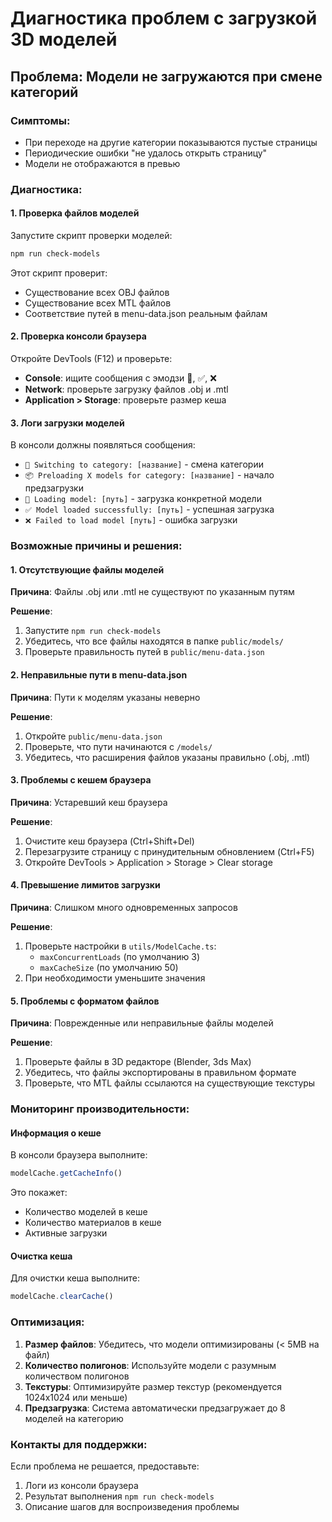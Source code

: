 # Диагностика проблем с загрузкой 3D моделей

## Проблема: Модели не загружаются при смене категорий

### Симптомы:
- При переходе на другие категории показываются пустые страницы
- Периодические ошибки "не удалось открыть страницу"
- Модели не отображаются в превью

### Диагностика:

#### 1. Проверка файлов моделей
Запустите скрипт проверки моделей:
```bash
npm run check-models
```

Этот скрипт проверит:
- Существование всех OBJ файлов
- Существование всех MTL файлов
- Соответствие путей в menu-data.json реальным файлам

#### 2. Проверка консоли браузера
Откройте DevTools (F12) и проверьте:
- **Console**: ищите сообщения с эмодзи 🔄, ✅, ❌
- **Network**: проверьте загрузку файлов .obj и .mtl
- **Application > Storage**: проверьте размер кеша

#### 3. Логи загрузки моделей
В консоли должны появляться сообщения:
- `🔄 Switching to category: [название]` - смена категории
- `📦 Preloading X models for category: [название]` - начало предзагрузки
- `🔄 Loading model: [путь]` - загрузка конкретной модели
- `✅ Model loaded successfully: [путь]` - успешная загрузка
- `❌ Failed to load model [путь]` - ошибка загрузки

### Возможные причины и решения:

#### 1. Отсутствующие файлы моделей
**Причина**: Файлы .obj или .mtl не существуют по указанным путям

**Решение**:
1. Запустите `npm run check-models`
2. Убедитесь, что все файлы находятся в папке `public/models/`
3. Проверьте правильность путей в `public/menu-data.json`

#### 2. Неправильные пути в menu-data.json
**Причина**: Пути к моделям указаны неверно

**Решение**:
1. Откройте `public/menu-data.json`
2. Проверьте, что пути начинаются с `/models/`
3. Убедитесь, что расширения файлов указаны правильно (.obj, .mtl)

#### 3. Проблемы с кешем браузера
**Причина**: Устаревший кеш браузера

**Решение**:
1. Очистите кеш браузера (Ctrl+Shift+Del)
2. Перезагрузите страницу с принудительным обновлением (Ctrl+F5)
3. Откройте DevTools > Application > Storage > Clear storage

#### 4. Превышение лимитов загрузки
**Причина**: Слишком много одновременных запросов

**Решение**:
1. Проверьте настройки в `utils/ModelCache.ts`:
   - `maxConcurrentLoads` (по умолчанию 3)
   - `maxCacheSize` (по умолчанию 50)
2. При необходимости уменьшите значения

#### 5. Проблемы с форматом файлов
**Причина**: Поврежденные или неправильные файлы моделей

**Решение**:
1. Проверьте файлы в 3D редакторе (Blender, 3ds Max)
2. Убедитесь, что файлы экспортированы в правильном формате
3. Проверьте, что MTL файлы ссылаются на существующие текстуры

### Мониторинг производительности:

#### Информация о кеше
В консоли браузера выполните:
```javascript
modelCache.getCacheInfo()
```

Это покажет:
- Количество моделей в кеше
- Количество материалов в кеше
- Активные загрузки

#### Очистка кеша
Для очистки кеша выполните:
```javascript
modelCache.clearCache()
```

### Оптимизация:

1. **Размер файлов**: Убедитесь, что модели оптимизированы (< 5MB на файл)
2. **Количество полигонов**: Используйте модели с разумным количеством полигонов
3. **Текстуры**: Оптимизируйте размер текстур (рекомендуется 1024x1024 или меньше)
4. **Предзагрузка**: Система автоматически предзагружает до 8 моделей на категорию

### Контакты для поддержки:
Если проблема не решается, предоставьте:
1. Логи из консоли браузера
2. Результат выполнения `npm run check-models`
3. Описание шагов для воспроизведения проблемы